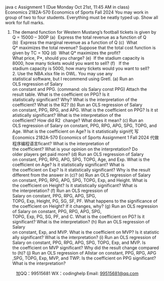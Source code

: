 java c
Assignment 1
(Due Monday Oct 21st, 11:45 AM in class)
Economics 2182A-570
Economics of Sports
Fall 2024
You may work in group of two to four students. Everything must be neatly typed up. Show all work for full marks.
1. The demand function for Western Mustang’s football tickets is given by
Q = 15000 – 300P
(a)  Express the total revenue as a function of Q
(b)  Express the marginal revenue as a function of Q
(c)  What Q* maximizes the total revenue?
Suppose that the total cost function is given by
TC = 10Q
(d)  What Q* maximizes the profit? What price, P*, should you charge?
(e)  If the stadium capacity is 8000, how many tickets would you want to sell?
(f)   If the stadium capacity is 5000, how many tickets would you want to sell?
2. Use the NBA.xlsx file in OWL. You may use any statistical software, but I recommend using Gretl.
(a) Run an OLS regression of Salary on constant and PPG. (command: ols Salary const PPG) Attach the result table. What is the coefficient on PPG? Is it statistically significant? Why? What is the interpretation of the coefficient? What is the R2?
(b) Run an OLS regression of Salary on constant, PPG, RPG, and APG. What is the coefficient on PPG? Is it statistically significant? What is the interpretation of the coefficient? How did R2  change? What does it mean?
(c) Run an OLS regression of Salary on constant, PPG, RPG, APG, SPG, TOPG, and Age. What is the coefficient on Age? Is it statistically signi代 写Economics 2182A-570 Economics of Sports Assignment 1 Fall 2024
代做程序编程语言ficant? What is the interpretation of the coefficient? What is your opinion on the interpretation? Do older players get paid more?
(d) Run an OLS regression of Salary on constant, PPG, RPG, APG, SPG, TOPG, Age, and Exp. What is the coefficient on Age? Is it statistically significant? What is the coefficient on Exp? Is it statistically significant? Why is the result different from the answer in (c)?
(e) Run an OLS regression of Salary on constant, PPG, RPG, APG, SPG, TOPG, Exp, and Height. What is the coefficient on Height? Is it statistically significant? What is the interpretation?
(f) Run an OLS regression of Salary on constant, PPG, RPG, APG, SPG, TOPG, Exp, Height, PG, SG, SF, PF. What happens to the significance of the coefficient on Height? If it changes, why?
(g) Run an OLS regression of Salary on constant, PPG, RPG, APG, SPG, TOPG, Exp, PG, SG, PF, and C. What is the coefficient on PG? Is it significant? What is the interpretation?
(h) Run an OLS regression of Salary on constant, Exp, and MVP. What is the coefficient on MVP? Is it statistically significant? What is the interpretation?
(i) Run an OLS regression of Salary on constant, PPG, RPG, APG, SPG, TOPG, Exp, and MVP. Is the coefficient on MVP significant? Why did the result change compared to (h)?
(j) Run an OLS regression of Allstar on constant, PPG, RPG, APG ,SPG, TOPG, Exp, MVP, and TWP. Is the coefficient on PPG significant? What is the interpretation?

         
加QQ：99515681  WX：codinghelp  Email: 99515681@qq.com
